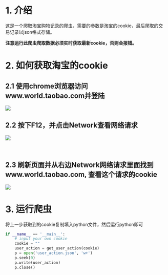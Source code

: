 # 1. 介绍 

这是一个爬取淘宝购物记录的爬虫，需要的参数是淘宝的cookie，最后爬取的交易记录以json格式存储。

**注意运行此爬虫爬取数据必须实时获取最新cookie，否则会报错。**





# 2. 如何获取淘宝的cookie
## 2.1 使用chrome浏览器访问www.world.taobao.com并登陆
![](F:\Teex\Spider\spiderforcustomer\taobao\pics\tb_1.png)



## 2.2 按下F12，并点击Network查看网络请求

![](F:\Teex\Spider\spiderforcustomer\taobao\pics\tb_2.png) 

​                                                                                                                            

## 2.3 刷新页面并从右边Network网络请求里面找到www.world.taobao.com, 查看这个请求的cookie

![](F:\Teex\Spider\spiderforcustomer\taobao\pics\tb_3.png)





# 3. 运行爬虫

将上一步获取到的cookie复制填入python文件，然后运行python即可

```python
if __name__ == '__main__':
    # input your own cookie
    cookie = ""
    user_action = get_user_action(cookie)
    p = open('user_action.json', 'w+')
    p.seek(0)
    p.write(user_action)
    p.close()
```

